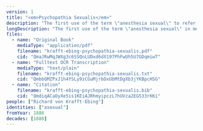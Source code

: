 ```yaml
---
version: 1
title: "<em>Psychopathia Sexualis</em>"
description: "The first use of the term \"anesthesia sexual\" to refer to asexual people"
longDescription: "The first use of the term \"anesthesia sexual\" in medical literature to refer to asexual people, a term which would later be used by Magnus Hirschfeld"
files:
  - name: "Original Book"
    mediaType: "application/pdf"
    filename: "krafft-ebing-psychopathia-sexualis.pdf"
    cid: "QmaJRwMqJWXg3c6SSQnLUDxd6dX197PhFwUh5U7GDqmiwT"
  - name: "Fulltext OCR Transcription"
    mediaType: "text/plain"
    filename: "krafft-ebing-psychopathia-sexualis.txt"
    cid: "QmbbQMZPxJ1h4YSLy9zCGuMjrbDxUbMtDgXb3jYKBpcHSG"
  - name: "Citation"
    filename: "krafft-ebing-psychopathia-sexualis.bib"
    cid: "QmdiqACaDyXe5is1KEiAJRhmyipczL7hUVza2EG533rKKi"
people: ["Richard von Krafft-Ebing"]
identities: ["asexual"]
fromYear: 1886
decades: [1880]
---
```

